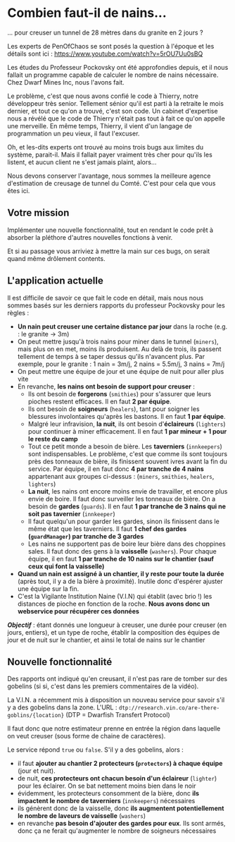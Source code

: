 # Combien faut-il de nains...

... pour creuser un tunnel de 28 mètres dans du granite en 2 jours ?

Les experts de PenOfChaos se sont posés la question à l'époque et les détails sont ici : https://www.youtube.com/watch?v=5rOU7Uu0sBQ

Les études du Professeur Pockovsky ont été approfondies depuis, et il nous fallait un programme capable de calculer le nombre de nains nécessaire. Chez Dwarf Mines Inc, nous l'avons fait.

Le problème, c'est que nous avons confié le code à Thierry, notre développeur très senior. Tellement sénior qu'il est parti à la retraite le mois dernier, et tout ce qu'on
a trouvé, c'est son code. Un cabinet d'expertise nous a révélé que le code de Thierry n'était pas tout à fait ce qu'on appelle une merveille. En même temps, Thierry, il vient d'un langage de programmation un peu vieux, il faut l'excuser.

Oh, et les-dits experts ont trouvé au moins trois bugs aux limites du système, parait-il. Mais il fallait payer vraiment très cher pour qu'ils les listent, et aucun client ne s'est jamais plaint, alors...

Nous devons conserver l'avantage, nous sommes la meilleure agence d'estimation de creusage de tunnel du Comté. C'est pour cela que vous êtes ici.

## Votre mission

Implémenter une nouvelle fonctionnalité, tout en rendant le code prêt à absorber la pléthore d'autres nouvelles fonctions à venir.

Et si au passage vous arriviez à mettre la main sur ces bugs, on serait quand même drôlement contents.

## L'application actuelle

Il est difficile de savoir ce que fait le code en détail, mais nous nous sommes basés sur les derniers rapports du professeur Pockovsky pour les règles :

- **Un nain peut creuser une certaine distance par jour** dans la roche (e.g. : le granite -> 3m)
- On peut mettre jusqu'à trois nains pour miner dans le tunnel (`miners`), mais plus on en met, moins ils produisent. Au delà de trois, ils passent tellement de temps à se taper dessus qu'ils n'avancent plus. Par exemple, pour le granite : 1 nain = 3m/j, 2 nains = 5.5m/j, 3 nains = 7m/j
- On peut mettre une équipe de jour et une équipe de nuit pour aller plus vite
- En revanche, **les nains ont besoin de support pour creuser** :
  - Ils ont besoin de **forgerons** (`smithies`) pour s'assurer que leurs pioches restent efficaces. Il en faut **2 par équipe**.
  - Ils ont besoin de **soigneurs** (`healers`), tant pour soigner les blessures involontaires qu'après les bastons. Il en faut **1 par équipe**.
  - Malgré leur infravision, **la nuit**, ils ont besoin d'**éclaireurs** (`lighters`) pour continuer à miner efficacement. Il en faut **1 par mineur + 1 pour le reste du camp**
  - Tout ce petit monde a besoin de bière. Les **taverniers** (`innkeepers`) sont indispensables.
    Le problème, c'est que comme ils sont toujours près des tonneaux de bière, ils finissent souvent ivres avant la fin du service.
    Par équipe, il en faut donc **4 par tranche de 4 nains** appartenant aux groupes ci-dessus : (`miners`, `smithies`, `healers`, `lighters`)
  - **La nuit**, les nains ont encore moins envie de travailler, et encore plus envie de boire.
    Il faut donc surveiller les tonneaux de bière. On a besoin de **gardes** (`guards`).
    Il en faut **1 par tranche de 3 nains qui ne soit pas tavernier** (`innkeeper`)
  - Il faut quelqu'un pour garder les gardes, sinon ils finissent dans le même état que les taverniers.
    Il faut **1 chef des gardes (`guardManager`) par tranche de 3 gardes**
  - Les nains ne supportent pas de boire leur bière dans des choppines sales.
    Il faut donc des gens à la **vaisselle** (`washers`). Pour chaque équipe, il en faut **1 par tranche de 10 nains sur le chantier (sauf ceux qui font la vaisselle)**
- **Quand un nain est assigné à un chantier, il y reste pour toute la durée** (après tout, il y a de la bière à proximité).
  Inutile donc d'espérer ajuster une équipe sur la fin.
- C'est la Vigilante Institution Naine (V.I.N) qui établit (avec brio !) les distances de pioche en fonction de la roche. **Nous avons donc un webservice pour récupérer ces données**

_**Objectif**_ : étant donnés une longueur à creuser,
une durée pour creuser (en jours, entiers),
et un type de roche,
établir la composition des équipes de jour et de nuit sur le chantier,
et ainsi le total de nains sur le chantier

## Nouvelle fonctionnalité

Des rapports ont indiqué qu'en creusant, il n'est pas rare de tomber sur des gobelins (si si, c'est dans les premiers commentaires de la vidéo).

La V.I.N. a récemment mis à disposition un nouveau service pour savoir s'il y a des gobelins dans la zone. L'URL : `dtp://research.vin.co/are-there-goblins/{location}` (DTP = Dwarfish Transfert Protocol)

Il faut donc que notre estimateur prenne en entrée la région dans laquelle on veut creuser (sous forme de chaine de caractères).

Le service répond `true` ou `false`. S'il y a des gobelins, alors :

- il faut **ajouter au chantier 2 protecteurs (`protectors`) à chaque équipe** (jour et nuit).
- de nuit, **ces protecteurs ont chacun besoin d'un éclaireur** (`lighter`) pour les éclairer. On se bat nettement moins bien dans le noir
- évidemment, les protecteurs consomment de la bière, donc **ils impactent le nombre de taverniers** (`innkeepers`) nécessaires
- ils génèrent donc de la vaisselle, donc **ils augmentent potentiellement le nombre de laveurs de vaisselle** (`washers`)
- en revanche **pas besoin d'ajouter des gardes pour eux**. Ils sont armés, donc ça ne ferait qu'augmenter le nombre de soigneurs nécessaires
